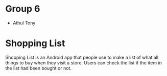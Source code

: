  # Group 6

 - Athul Tony

 # Shopping List
 
 Shopping List is an Android app that people use to make a list of what all things to buy when they visit a store.
 Users can check the list if the item in the list had been bought or not.
 

